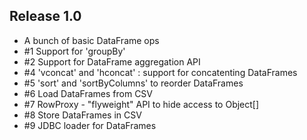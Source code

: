 ## Release 1.0

* A bunch of basic DataFrame ops
* #1 Support for 'groupBy'
* #2 Support for DataFrame aggregation API
* #4 'vconcat' and 'hconcat' : support for concatenting DataFrames
* #5 'sort' and 'sortByColumns' to reorder DataFrames
* #6 Load DataFrames from CSV
* #7 RowProxy - "flyweight" API to hide access to Object[]
* #8 Store DataFrames in CSV
* #9 JDBC loader for DataFrames
